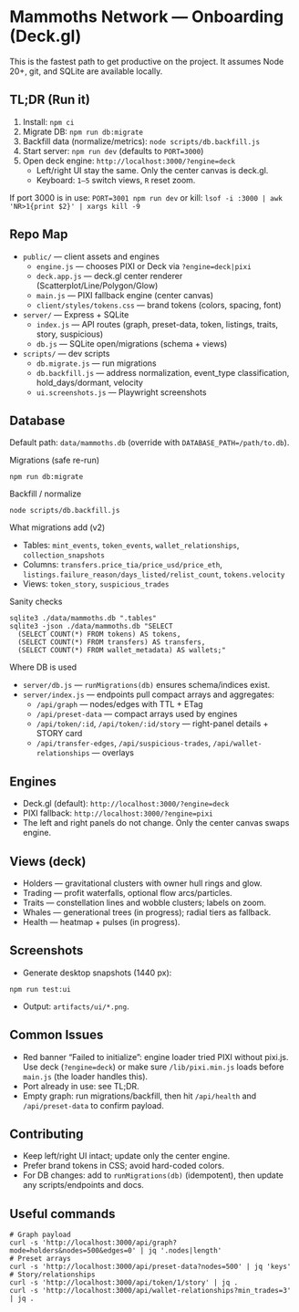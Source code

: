 # Mammoths Network — Onboarding (Deck.gl)

This is the fastest path to get productive on the project. It assumes Node 20+, git, and SQLite are available locally.

## TL;DR (Run it)
1. Install: `npm ci`
2. Migrate DB: `npm run db:migrate`
3. Backfill data (normalize/metrics): `node scripts/db.backfill.js`
4. Start server: `npm run dev` (defaults to `PORT=3000`)
5. Open deck engine: `http://localhost:3000/?engine=deck`
   - Left/right UI stay the same. Only the center canvas is deck.gl.
   - Keyboard: `1–5` switch views, `R` reset zoom.

If port 3000 is in use: `PORT=3001 npm run dev` or kill: `lsof -i :3000 | awk 'NR>1{print $2}' | xargs kill -9`

## Repo Map
- `public/` — client assets and engines
  - `engine.js` — chooses PIXI or Deck via `?engine=deck|pixi`
  - `deck.app.js` — deck.gl center renderer (Scatterplot/Line/Polygon/Glow)
  - `main.js` — PIXI fallback engine (center canvas)
  - `client/styles/tokens.css` — brand tokens (colors, spacing, font)
- `server/` — Express + SQLite
  - `index.js` — API routes (graph, preset-data, token, listings, traits, story, suspicious)
  - `db.js` — SQLite open/migrations (schema + views)
- `scripts/` — dev scripts
  - `db.migrate.js` — run migrations
  - `db.backfill.js` — address normalization, event_type classification, hold_days/dormant, velocity
  - `ui.screenshots.js` — Playwright screenshots

## Database
Default path: `data/mammoths.db` (override with `DATABASE_PATH=/path/to.db`).

Migrations (safe re-run)
```
npm run db:migrate
```
Backfill / normalize
```
node scripts/db.backfill.js
```
What migrations add (v2)
- Tables: `mint_events`, `token_events`, `wallet_relationships`, `collection_snapshots`
- Columns: `transfers.price_tia/price_usd/price_eth`, `listings.failure_reason/days_listed/relist_count`, `tokens.velocity`
- Views: `token_story`, `suspicious_trades`

Sanity checks
```
sqlite3 ./data/mammoths.db ".tables"
sqlite3 -json ./data/mammoths.db "SELECT 
  (SELECT COUNT(*) FROM tokens) AS tokens,
  (SELECT COUNT(*) FROM transfers) AS transfers,
  (SELECT COUNT(*) FROM wallet_metadata) AS wallets;"
```

Where DB is used
- `server/db.js` — `runMigrations(db)` ensures schema/indices exist.
- `server/index.js` — endpoints pull compact arrays and aggregates:
  - `/api/graph` — nodes/edges with TTL + ETag
  - `/api/preset-data` — compact arrays used by engines
  - `/api/token/:id`, `/api/token/:id/story` — right-panel details + STORY card
  - `/api/transfer-edges`, `/api/suspicious-trades`, `/api/wallet-relationships` — overlays

## Engines
- Deck.gl (default): `http://localhost:3000/?engine=deck`
- PIXI fallback: `http://localhost:3000/?engine=pixi`
- The left and right panels do not change. Only the center canvas swaps engine.

## Views (deck)
- Holders — gravitational clusters with owner hull rings and glow.
- Trading — profit waterfalls, optional flow arcs/particles.
- Traits — constellation lines and wobble clusters; labels on zoom.
- Whales — generational trees (in progress); radial tiers as fallback.
- Health — heatmap + pulses (in progress).

## Screenshots
- Generate desktop snapshots (1440 px):
```
npm run test:ui
```
- Output: `artifacts/ui/*.png`.

## Common Issues
- Red banner “Failed to initialize”: engine loader tried PIXI without pixi.js. Use deck (`?engine=deck`) or make sure `/lib/pixi.min.js` loads before `main.js` (the loader handles this).
- Port already in use: see TL;DR. 
- Empty graph: run migrations/backfill, then hit `/api/health` and `/api/preset-data` to confirm payload.

## Contributing
- Keep left/right UI intact; update only the center engine.
- Prefer brand tokens in CSS; avoid hard-coded colors.
- For DB changes: add to `runMigrations(db)` (idempotent), then update any scripts/endpoints and docs.

## Useful commands
```
# Graph payload
curl -s 'http://localhost:3000/api/graph?mode=holders&nodes=500&edges=0' | jq '.nodes|length'
# Preset arrays
curl -s 'http://localhost:3000/api/preset-data?nodes=500' | jq 'keys'
# Story/relationships
curl -s 'http://localhost:3000/api/token/1/story' | jq .
curl -s 'http://localhost:3000/api/wallet-relationships?min_trades=3' | jq .
```

